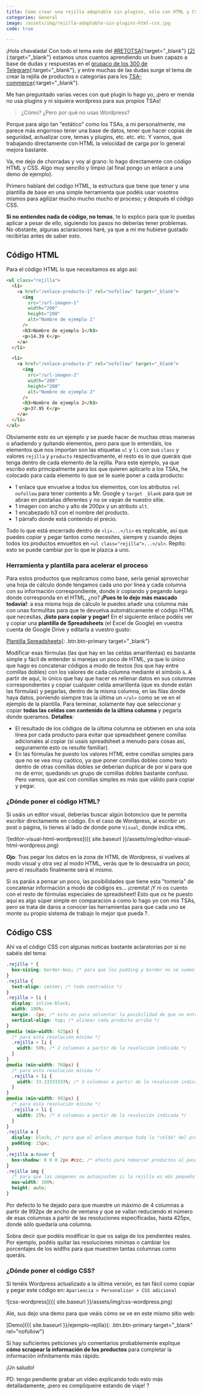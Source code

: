 ```yaml
---
title: Cómo crear una rejilla adaptable sin plugins, sólo con HTML y CSS
categories: General
image: /assets/img/rejilla-adaptable-sin-plugins-html-css.jpg
code: true

---
```


¡Hola chavalada! Con todo el tema este del [#RETOTSA](https://www.youtube.com/watch?v=FXqwMT6bcdw){:target="_blank"} [[2]](https://www.youtube.com/watch?v=2A8XYbPXfo0){:target="\_blank"} estamos unos cuantos aprendiendo un buen capazo a base de dudas y respuestas en el [grupaco de los 300 de Telegram](https://images-na.ssl-images-amazon.com/images/M/MV5BMTMwNTg5MzMwMV5BMl5BanBnXkFtZTcwMzA2NTIyMw@@._V1_SX1777_CR0,0,1777,937_AL_.jpg){:target="\_blank"}, y entre muchas de las dudas surge el tema de crear la rejilla de productos o categorías para los [TSA-commerce](https://romualdfons.com/crear-tienda-online-de-afiliados/){:target="\_blank"}.

Me han preguntado varias veces con qué plugin lo hago yo, ¡pero er menda no usa plugins y ni siquiera wordpress para sus propios TSAs!

> ¿Cómo? ¿Pero por qué no usas Wordpress?

Porque para algo tan "estático" como los TSAs, a mi personalmente, me parece más engorroso tener una base de datos, tener que hacer copias de seguridad, actualizar core, temas y plugins, etc. etc. etc. Y vamos, que trabajando directamente con HTML la velocidad de carga por lo general mejora bastante.

Va, me dejo de chorradas y voy al grano: lo hago directamente con código HTML y CSS. Algo muy sencillo y limpio (al final pongo un enlace a una demo de ejemplo).

Primero hablaré del código HTML, la estructura que tiene que tener y una plantilla de base en una simple herramienta que podéis usar vosotros mismos para agilizar mucho mucho mucho el proceso; y después el código CSS.

**Si no entiendes nada de código, no temas**, te lo explico para que lo puedas aplicar a pesar de ello, siguiendo los pasos no deberías tener problemas. No obstante, algunas aclaraciones haré, ya que a mi me hubiese gustado recibirlas antes de saber esto.

## Código HTML

Para el código HTML lo que necesitamos es algo así:

```html
<ul class="rejilla">
  <li>
    <a href="/enlace-producto-1" rel="nofollow" target="_blank">
      <img
        src="/url-imagen-1"
        width="200"
        height="200"
        alt="Nombre de ejemplo 1"
      />
      <h3>Nombre de ejemplo 1</h3>
      <p>14.39 €</p>
    </a>
  </li>

  <li>
    <a href="/enlace-producto-2" rel="nofollow" target="_blank">
      <img
        src="/url-imagen-2"
        width="200"
        height="200"
        alt="Nombre de ejemplo 2"
      />
      <h3>Nombre de ejemplo 2</h3>
      <p>37.95 €</p>
    </a>
  </li>
</ul>
```

Obviamente esto es un ejemplo y se puede hacer de muchas otras maneras o añadiendo y quitando elementos, pero para que lo entendáis, los elementos que nos importan son las etiquetas `ul` y `li` con sus `class` y valores `rejilla` y `producto` respectivamente, el resto es lo que queráis que tenga dentro de cada elemento de la rejilla. Para este ejemplo, ya que escribo esto principalmente para los que quieren aplicarlo a los TSAs, he colocado para cada elemento lo que se le suele poner a cada producto:

- 1 enlace que envuelve a todos los elementos, con los atributos `rel nofollow` para tener contento a Mr. Google y `target _blank` para que se abran en pestañas diferentes y no se vayan de nuestro sitie.
- 1 imagen con ancho y alto de 200px y un atributo `alt`.
- 1 encabezado h3 con el nombre del producto.
- 1 párrafo donde está contenido el precio.

Todo lo que está encerrado dentro de `<li>...</li>` es replicable, así que puedes copiar y pegar tantos como necesites, siempre y cuando dejes todos los productos envueltos en `<ul class="rejilla">...</ul>`. Repito: esto se puede cambiar por lo que le plazca a uno.

### Herramienta y plantilla para acelerar el proceso

Para estos productos que replicamos como base, sería genial aprovechar una hoja de cálculo donde tengamos cada uno por línea y cada columna con su información correspondiente, donde ir copiando y pegando luego donde corresponda en el HTML, ¿no? **¡Pues te lo dejo más mascado todavía!**: a esa misma hoja de cálculo le puedes añadir una columna más con unas formulitas para que te devuelva automáticamente el código HTML que necesitas, **¡listo para copiar y pegar!** En el siguiente enlace podéis ver y copiar una **plantilla de Spreadsheets** (el Excel de Google) en vuestra cuenta de Google Drive y editarla a vuestro gusto:

[Plantilla Spreadsheets](https://docs.google.com/spreadsheets/d/1fuPoC3BZ7Tt97j3FcQN7piUu1keMPWl8XC6EUTrIEck){: .btn.btn-primary target="\_blank"}

Modificar esas fórmulas (las que hay en las celdas amarillentas) es bastante simple y fácil de entender si manejas un poco de HTML, ya que lo único que hago es concatenar códigos a modo de textos (los que hay entre comillas dobles) con los valores de cada columna mediante el símbolo `&`. A partir de aquí, lo único que hay que hacer es rellenar datos en sus columnas correspondientes y copiar cualquier celda amarillenta (que es donde están las fórmulas) y pegarlas, dentro de la misma columna, en las filas donde haya datos, poniendo siempre tras la última un `</ul>` como se ve en el ejemplo de la plantilla. Para terminar, solamente hay que seleccionar y copiar **todas las celdas con contenido de la última columna** y pegarla donde queramos. **Detalles**:

- El resultado de los códigos de la última columna se obtienen en una sola línea por cada producto para evitar que spreadsheet genere comillas adicionales al copiar (si usais spreadsheet a menudo para cosas así, seguramente esto os resulte familiar).
- En las fórmulas he puesto los valores HTML entre comillas simples para que no se vea muy caótico, ya que poner comillas dobles como texto dentro de otras comillas dobles se deberían duplicar de por sí para que no de error, quedando un grupo de comillas dobles bastante confuso. Pero vamos, que así con comillas simples es más que válido para copiar y pegar.

### ¿Dónde poner el código HTML?

Si usáis un editor visual, deberías buscar algún botoncico que te permita escribir directamente en código. En el caso de Wordpress, al escribir un post o página, lo tienes al lado de donde pone `Visual`, donde indica `HTML`.

![editor-visual-html-wordpress]({{ site.baseurl }}/assets/img/editor-visual-html-wordpress.png)

**Ojo**: Tras pegar los datos en la zona de HTML de Wordpress, si vuelves al modo visual y otra vez al modo HTML, verás que te lo descuadra un poco, pero el resultado finalmente será el mismo.

Si os paráis a pensar un poco, las posibilidades que tiene esta "tontería" de concatenar información a modo de códigos es... ¡cremita! ¡Y ni os cuento con el resto de fórmulas especiales de spreadsheet! Esto que os he puesto aquí es algo súper simple en comparación a como lo hago yo con mis TSAs, pero se trata de daros a conocer las herramientas para que cada uno se monte su propio sistema de trabajo lo mejor que pueda ?.

## Código CSS

Ahí va el código CSS con algunas noticas bastante aclaratorias por si no sabéis del tema:

```css
.rejilla * {
  box-sizing: border-box; /* para que los padding y border no se sumen al width */
}
.rejilla {
  text-align: center; /* todo centradico */
}
.rejilla > li {
  display: inline-block;
  width: 100%;
  margin: -2px; /* esto es para solventar la posibilidad de que no entren las columnas diseñadas */
  vertical-align: top; /* alinear cada producto arriba */
}
@media (min-width: 425px) {
  /* para esta resolución mínima */
  .rejilla > li {
    width: 50%; /* 2 columnas a partir de la resolución indicada */
  }
}
@media (min-width: 768px) {
  /* para esta resolución mínima */
  .rejilla > li {
    width: 33.33333333%; /* 3 columnas a partir de la resolución indicada */
  }
}
@media (min-width: 992px) {
  /* para esta resolución mínima */
  .rejilla > li {
    width: 25%; /* 4 columnas a partir de la resolución indicada */
  }
}
.rejilla a {
  display: block; /* para que el enlace abarque toda la "celda" del producto */
  padding: 15px;
}
.rejilla a:hover {
  box-shadow: 0 0 0 2px #ccc; /* efecto para remarcar productos al pasar el cursor por encima */
}
.rejilla img {
  /* para que las imágenes se autoajusten si la rejilla es más pequeña */
  max-width: 100%;
  height: auto;
}
```

Por defecto lo he dejado para que muestre un máximo de 4 columnas a partir de 992px de ancho de ventana y que se vallan reduciendo el número de esas columnas a partir de las resoluciones especificadas, hasta 425px, donde sólo quedaría una columna.

Sobra decir que podéis modificar lo que os salga de los pendientes reales. Por ejemplo, podéis quitar las resoluciones mínimas o cambiar los porcentajes de los widths para que muestren tantas columnas como queráis.

### ¿Dónde poner el código CSS?

Si tenéis Wordpress actualizado a la última versión, es tan fácil como copiar y pegar este código en: `Apariencia > Personalizar > CSS adicional`

![css-wordpress]({{ site.baseurl }}/assets/img/css-wordpress.png)

Ale, sus dejo una demo para que veáis cómo se ve en este mismo sitio web:

[Demo]({{ site.baseurl }}/ejemplo-rejilla){: .btn.btn-primary target="\_blank" rel="nofollow"}

Si hay suficientes peticiones y/o comentarios probablemente explique **cómo scrapear la información de los productos** para completar la información infinitamente más rápido.

¡Un saludo!

PD: tengo pendiente grabar un vídeo explicando todo esto más detalladamente, ¡pero es compliqueire estando de viaje! ?

